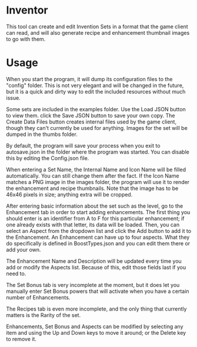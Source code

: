 # Inventor

This tool can create and edit Invention Sets in a format that the game client can read,
and will also generate recipe and enhancement thumbnail images to go with them.

# Usage

When you start the program, it will dump its configuration files to the "config" folder.
This is not very elegant and will be changed in the future, but it is a quick and dirty
way to edit the included resources without much issue.

Some sets are included in the examples folder. Use the Load JSON button to view them.
click the Save JSON button to save your own copy. The Create Data Files button creates
internal files used by the game client, though they can't currently be used for anything.
Images for the set will be dumped in the thumbs folder.

By default, the program will save your process when you exit to autosave.json in the
folder where the program was started. You can disable this by editing the Config.json file.

When entering a Set Name, the Internal Name and Icon Name will be filled automatically.
You can still change them after the fact. If the Icon Name matches a PNG image in the
images folder, the program will use it to render the enhancement and recipe thumbnails.
Note that the image has to be 46x46 pixels in size; anything extra will be cropped.

After entering basic information about the set such as the level, go to the Enhancement
tab in order to start adding enhancements. The first thing you should enter is an
identifier from A to F for this particular enhancement; if one already exists with that
letter, its data will be loaded. Then, you can select an Aspect from the dropdown list
and click the Add button to add it to the Enhancement. An Enhancement can have up to
four aspects. What they do specifically is defined in BoostTypes.json and you can edit
them there or add your own.

The Enhancement Name and Description will be updated every time you add or modify the
Aspects list. Because of this, edit those fields last if you need to.

The Set Bonus tab is very incomplete at the moment, but it does let you manually enter
Set Bonus powers that will activate when you have a certain number of Enhancements.

The Recipes tab is even more incomplete, and the only thing that currently matters is
the Rarity of the set.

Enhancements, Set Bonus and Aspects can be modified by selecting any item and using the
Up and Down keys to move it around; or the Delete key to remove it.
